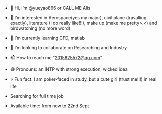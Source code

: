 - 👋 Hi, I’m @yueyao866 or CALL ME Alis
- 👀 I’m interested in Aerospace(yes my major), civil plane (travalling exactly), literature (I do really like!!!), make up (make me pretty>.<) and birdwatching (no more word)
- 🌱 I’m currently learning CFD, matlab
- 💞️ I’m looking to collaborate on Researching and Industry
- 📫 How to reach me "2015825572@qq.com"
- 😄 Pronouns: an INTP with strong execution, wicked idea
- ⚡ Fun fact: I am poker-faced in study, but a cute girl (trust me!!!) in real life

- Searching for full time job
- Available time: from now to 22nd Sept 
<!---
yueyao866/yueyao866 is a ✨ special ✨ repository because its `README.md` (this file) appears on your GitHub profile.
You can click the Preview link to take a look at your changes.
--->
